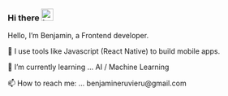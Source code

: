 ### Hi there <img src="https://user-images.githubusercontent.com/1303154/88677602-1635ba80-d120-11ea-84d8-d263ba5fc3c0.gif" width="24px" height="24px" alt="hello">

<p>
Hello, I’m Benjamin, a Frontend developer. </p>
<p>
🔭 I use tools like Javascript (React Native) to build mobile apps.</p>
<p>🌱 I’m currently learning ... AI / Machine Learning</p>
<p>📫 How to reach me: ... benjamineruvieru@gmail.com
</p>

